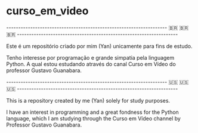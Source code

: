 # curso_em_video

------------------------------------------------------------------- 🇧🇷 🇧🇷 🇧🇷 -------------------------------------------------------------------


Este é um repositório criado por mim (Yan) unicamente para fins de estudo. 

Tenho interesse por programação e grande simpatia pela linguagem Python. A qual estou estudando através do canal Curso em Vídeo do professor Gustavo Guanabara.

------------------------------------------------------------------- 🇺🇸 🇺🇸 🇺🇸 -------------------------------------------------------------------

This is a repository created by me (Yan) solely for study purposes.

I have an interest in programming and a great fondness for the Python language, which I am studying through the Curso em Vídeo channel by Professor Gustavo Guanabara.
